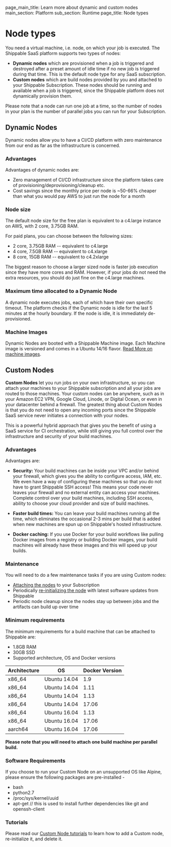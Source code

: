 page_main_title: Learn more about dynamic and custom nodes
main_section: Platform
sub_section: Runtime
page_title: Node types

# Node types

You need a virtual machine, i.e. node, on which your job is executed. The Shippable SaaS platform supports two types of nodes:

* **Dynamic nodes** which are provisioned when a job is triggered and destroyed after a preset amount of idle time if no new job is triggered during that time. This is the default node type for any SaaS subscription.
* **Custom nodes** which are build nodes provided by you and attached to your Shippable Subscription. These nodes should be running and available when a job is triggered, since the Shippable platform does not dynamically provision them.

Please note that a node can run one job at a time, so the number of nodes in your plan is the number of parallel jobs you can run for your Subscription.

## Dynamic Nodes

Dynamic nodes allow you to have a CI/CD platform with zero maintenance from our end as far as the infrastructure is concerned.

### Advantages

Advantages of dynamic nodes are:

* Zero management of CI/CD infrastructure since the platform takes care of provisioning/deprovisioning/cleanup etc.
* Cost savings since the monthly price per node is ~50-66% cheaper than what you would pay AWS to just run the node for a month

### Node size

The default node size for the free plan is equivalent to a c4.large instance on AWS, with 2 core, 3.75GB RAM.

For paid plans, you can choose between the following sizes:

* 2 core, 3.75GB RAM -- equivalent to c4.large
* 4 core, 7.5GB RAM -- equivalent to c4.xlarge
* 8 core, 15GB RAM -- equivalent to c4.2xlarge

The biggest reason to choose a larger sized node is faster job execution since they have more cores and RAM. However, if your jobs do not need the extra resources, you should do just fine on the c4.large machines.

### Maximum time allocated to a Dynamic Node

A dynamic node executes jobs, each of which have their own specific timeout. The platform checks if the Dynamic node is idle for the last 5 minutes at the hourly boundary. If the node is idle, it is immediately de-provisioned.

### Machine Images

Dynamic Nodes are booted with a Shippable Machine image. Each Machine image is versioned and comes in a Ubuntu 14/16 flavor. [Read More on machine images](/platform/runtime/machine-image/overview).

## Custom Nodes

**Custom Nodes** let you run jobs on your own infrastructure, so you can attach your machines to your Shippable subscription and all your jobs are routed to those machines. Your custom nodes can be anywhere, such as in your Amazon EC2 VPN, Google Cloud, Linode, or Digital Ocean, or even in your datacenter behind a firewall. The greatest thing about Custom Nodes is that you do not need to open any incoming ports since the Shippable SaaS service never initiates a connection with your nodes.

This is a powerful hybrid approach that gives you the benefit of using a SaaS service for CI orchestration, while still giving you full control over the infrastructure and security of your build machines.

### Advantages
Advantages are:

* **Security:** Your build machines can be inside your VPC and/or behind your firewall, which gives you the ability to configure access, IAM, etc. We even have a way of configuring these machines so that you do not have to grant Shippable SSH access! This means your code never leaves your firewall and no external entity can access your machines.
Complete control over your build machines, including SSH access, ability to choose your cloud provider and size of build machines.

* **Faster build times:** You can leave your build machines running all the time, which eliminates the occasional 2-3 mins per build that is added when new machines are spun up on Shippable's hosted infrastructure.

* **Docker caching:** If you use Docker for your build workflows like pulling Docker images from a registry or building Docker images, your build machines will already have these images and this will speed up your builds.

### Maintenance

You will need to do a few maintenance tasks if you are using Custom nodes:

* [Attaching the nodes](/platform/tutorial/runtime/custom-nodes/#add-node) to your Subscription
* Periodically [re-initializing the node](/platform/tutorial/runtime/custom-nodes/#reset-node) with latest software updates from Shippable
* Periodic node cleanup since the nodes stay up between jobs and the artifacts can build up over time

### Minimum requirements
The minimum requirements for a build machine that can be attached to Shippable are:

* 1.8GB RAM
* 30GB SSD
* Supported architecture, OS and Docker versions

|Architecture|OS|Docker Version|
|---|---|---|
|x86_64|Ubuntu 14.04|1.9|
|x86_64|Ubuntu 14.04|1.11|
|x86_64|Ubuntu 14.04|1.13|
|x86_64|Ubuntu 14.04|17.06|
|x86_64|Ubuntu 16.04|1.13|
|x86_64|Ubuntu 16.04|17.06|
|aarch64|Ubuntu 16.04|17.06|

**Please note that you will need to attach one build machine per parallel build.**

### Software Requirements
If you choose to run your Custom Node on an unsupported OS like Alpine, please ensure the following packages are pre-installed -

* bash
* python2.7
* /proc/sys/kernel/uuid
* apt-get // this is used to install further dependencies like git and openssh-client

### Tutorials

Please read our [Custom Node tutorials](/platform/tutorial/runtime/custom-nodes) to learn how to add a Custom node, re-initialize it, and delete it.
